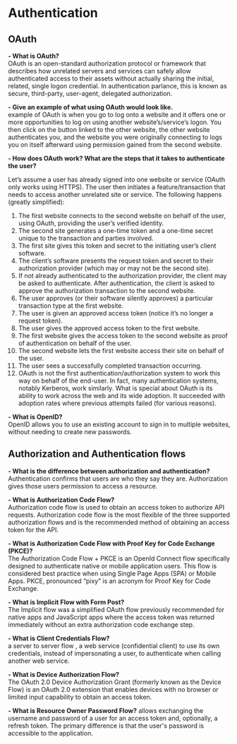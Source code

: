 # Authentication

## OAuth

**- What is OAuth?**  
OAuth is an open-standard authorization protocol or framework that describes how unrelated servers and services can safely allow authenticated access to their assets without actually sharing the initial, related, single logon credential. In authentication parlance, this is known as secure, third-party, user-agent, delegated authorization.

**- Give an example of what using OAuth would look like.**  
 example of OAuth is when you go to log onto a website and it offers one or more opportunities to log on using another website’s/service’s logon. You then click on the button linked to the other website, the other website authenticates you, and the website you were originally connecting to logs you on itself afterward using permission gained from the second website.

**- How does OAuth work? What are the steps that it takes to authenticate the user?**

Let’s assume a user has already signed into one website or service (OAuth only works using HTTPS). The user then initiates a feature/transaction that needs to access another unrelated site or service. The following happens (greatly simplified):

1. The first website connects to the second website on behalf of the user, using OAuth, providing the user’s verified identity.
2. The second site generates a one-time token and a one-time secret unique to the transaction and parties involved.
3. The first site gives this token and secret to the initiating user’s client software.
4. The client’s software presents the request token and secret to their authorization provider (which may or may not be the second site).
5. If not already authenticated to the authorization provider, the client may be asked to authenticate. After authentication, the client is asked to approve the authorization transaction to the second website.
6. The user approves (or their software silently approves) a particular transaction type at the first website.
7. The user is given an approved access token (notice it’s no longer a request token).
8. The user gives the approved access token to the first website.
9. The first website gives the access token to the second website as proof of authentication on behalf of the user.
10. The second website lets the first website access their site on behalf of the user.
11. The user sees a successfully completed transaction occurring.
12. OAuth is not the first authentication/authorization system to work this way on behalf of the end-user. In fact, many authentication systems, notably Kerberos, work similarly. What is special about OAuth is its ability to work across the web and its wide adoption. It succeeded with adoption rates where previous attempts failed (for various reasons).

**- What is OpenID?**  
OpenID allows you to use an existing account to sign in to multiple websites, without needing to create new passwords.


## Authorization and Authentication flows

**- What is the difference between authorization and authentication?**  
Authentication confirms that users are who they say they are. Authorization gives those users permission to access a resource.

**- What is Authorization Code Flow?**  
  Authorization code flow is used to obtain an access token to authorize API requests. Authorization code flow is the most flexible of the three supported authorization flows and is the recommended method of obtaining an access token for the API.

**- What is Authorization Code Flow with Proof Key for Code Exchange (PKCE)?**  
The Authorization Code Flow + PKCE is an OpenId Connect flow specifically designed to authenticate native or mobile application users. This flow is considered best practice when using Single Page Apps (SPA) or Mobile Apps. PKCE, pronounced “pixy” is an acronym for Proof Key for Code Exchange.

**- What is Implicit Flow with Form Post?**  
The Implicit flow was a simplified OAuth flow previously recommended for native apps and JavaScript apps where the access token was returned immediately without an extra authorization code exchange step.

**- What is Client Credentials Flow?**  
a server to server flow , a web service (confidential client) to use its own credentials, instead of impersonating a user, to authenticate when calling another web service.

**- What is Device Authorization Flow?**  
The OAuth 2.0 Device Authorization Grant (formerly known as the Device Flow) is an OAuth 2.0 extension that enables devices with no browser or limited input capability to obtain an access token.

**- What is Resource Owner Password Flow?**
allows exchanging the username and password of a user for an access token and, optionally, a refresh token. The primary difference is that the user's password is accessible to the application.